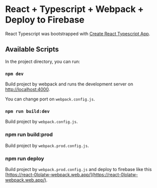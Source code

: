 # React + Typescript + Webpack + Deploy to Firebase

React Typescript was bootstrapped with [Create React Typescript App](https://create-react-app.dev/docs/adding-typescript/).

## Available Scripts

In the project directory, you can run:

### `npm dev`

Build project by webpack and runs the development server on [http://localhost:4000](http://localhost:4000).

You can change port on `webpack.config.js`.

### `npm run build:dev`

Build project by `webpack.config.js`.

### npm run build:prod

Build project by `webpack.prod.config.js`.

### npm run deploy

Build project by `webpack.prod.config.js` and deploy to firebase like this [https://react-0lolatw-webpack.web.app/](https://react-0lolatw-webpack.web.app/).